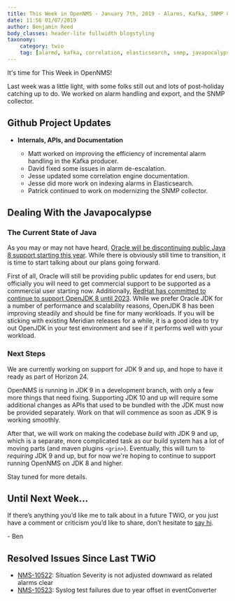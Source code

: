 ```yaml
---
title: This Week in OpenNMS - January 7th, 2019 - Alarms, Kafka, SNMP Collection, and the Javapocalypse
date: 11:56 01/07/2019
author: Benjamin Reed
body_classes: header-lite fullwidth blogstyling
taxonomy:
    category: twio
    tag: [alarmd, kafka, correlation, elasticsearch, snmp, javapocalypse]
---
```


It's time for This Week in OpenNMS!

Last week was a little light, with some folks still out and lots of post-holiday catching up to do. We worked on alarm handling and export, and the SNMP collector.

<!-- git log --author=bamboo@opennms.org --invert-grep --all --no-merges --color=always --since='2019-01-02 00:00:00' --until='2019-01-07 00:00:00' --format='%Cblue%ai %Cgreen%aN %Creset%s %Cblue(%H)%Cred%d' --author-date-order | sort | less -R -->


## Github Project Updates

* __Internals, APIs, and Documentation__

  * Matt worked on improving the efficiency of incremental alarm handling in the Kafka producer.
  * David fixed some issues in alarm de-escalation.
  * Jesse updated some correlation engine documentation.
  * Jesse did more work on indexing alarms in Elasticsearch.
  * Patrick continued to work on modernizing the SNMP collector.

<!--
* __Web & UI__

  * Dustin refactored his work on browser notifications a bit.


## Upcoming Events and Appearances

* **[OpenNMS Training - December 10th through 14th, 2018](https://www.opennms.com/training/)**

  The OpenNMS Group will be [offering hands-on OpenNMS training](https://www.opennms.com/training/) in our Apex, NC office.
-->

## Dealing With the Javapocalypse

### The Current State of Java

As you may or may not have heard, [Oracle will be discontinuing public Java 8 support starting this year](https://www.oracle.com/technetwork/java/java-se-support-roadmap.html).
While there is obviously still time to transition, it is time to start talking about our plans going forward.

First of all, Oracle will still be providing public updates for end users, but officially you will need to get commercial support to be supported as a commercial user starting now.
Additionally, [RedHat has committed to continue to support OpenJDK 8 until 2023](https://developers.redhat.com/blog/2018/09/24/the-future-of-java-and-openjdk-updates-without-oracle-support/).
While we prefer Oracle JDK for a number of performance and scalability reasons, OpenJDK 8 has been improving steadily and should be fine for many workloads.
If you will be sticking with existing Meridian releases for a while, it is a good idea to try out OpenJDK in your test environment and see if it performs well with your workload.

### Next Steps

We are currently working on support for JDK 9 and up, and hope to have it ready as part of Horizon 24.

OpenNMS is running in JDK 9 in a development branch, with only a few more things that need fixing.
Supporting JDK 10 and up will require some additional changes as APIs that used to be bundled with the JDK must now be provided separately.
Work on that will commence as soon as JDK 9 is working smoothly.

After that, we will work on making the codebase *build* with JDK 9 and up, which is a separate, more complicated task as our build system has a lot of moving parts (and maven plugins `<grin>`).
Eventually, this will turn to *requiring* JDK 9 and up, but for now we're hoping to continue to support running OpenNMS on JDK 8 and higher.

Stay tuned for more details.


## Until Next Week…

If there’s anything you’d like me to talk about in a future TWiO, or you just have a comment or criticism you’d like to share, don’t hesitate to [say hi](mailto:twio@opennms.org).

\- Ben

<!--
  https://github.com/OpenNMS/twio-fodder/blob/master/scripts/twio-issues-list.pl
-->

## Resolved Issues Since Last TWiO

* [NMS-10522](https://issues.opennms.org/browse/NMS-10522): Situation Severity is not adjusted downward as related alarms clear
* [NMS-10523](https://issues.opennms.org/browse/NMS-10523): Syslog test failures due to year offset in eventConverter